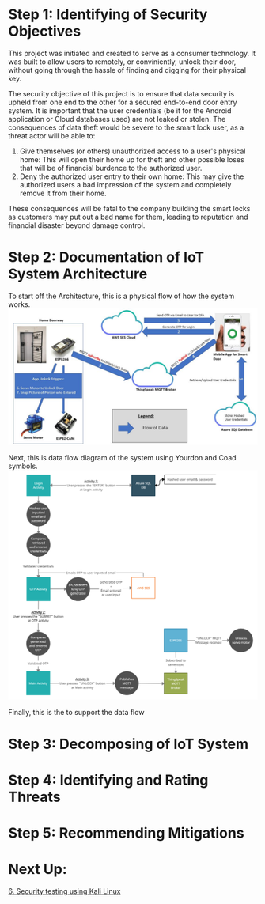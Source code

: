 # Step 1: Identifying of Security Objectives
This project was initiated and created  to serve as a consumer technology. It was built to 
allow users to remotely, or conviniently, unlock their door, without going through the hassle of finding
and digging for their physical key. </br>

The security objective of this project is to ensure that data security is upheld from one end to the other for
a secured end-to-end door entry system. It is important that the user credentials (be it for the Android application or Cloud databases
used) are not leaked or stolen. The consequences of data theft would be severe to the smart lock user, as a threat actor will be able to:
1. Give themselves (or others) unauthorized access to a user's physical home: This will open their home up for theft and other possible loses that
will be of financial burdence to the authorized user.
2. Deny the authorized user entry to their own home: This may give the authorized users a bad impression of the system and completely remove it from their home.

These consequences will be fatal to the company building the smart locks as customers may put out a bad name for them, leading to reputation and financial disaster
beyond damage control.

# Step 2: Documentation of IoT System Architecture
To start off the Architecture, this is a physical flow of how the system works.
![Physical system architecture](Img/DFD_systemPhysicalDFD.JPG)

Next, this is data flow diagram of the system using Yourdon and Coad symbols.
![Data flow diagram](Img/DFD_DataFlow.jpg)

Finally, this is the to support the data flow 
<Zone and  here>

# Step 3: Decomposing of IoT System
<Created ppt flows here>

# Step 4: Identifying and Rating Threats

# Step 5: Recommending Mitigations

# Next Up:
<a href="/5. Security Testing/6_Security_testing.md">6. Security testing using Kali Linux</a>

